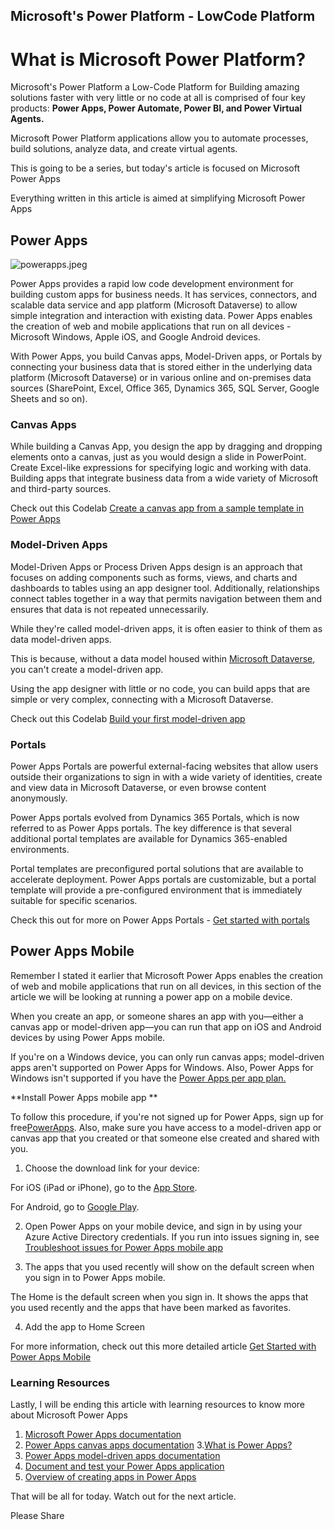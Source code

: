 ## Microsoft's Power Platform - LowCode Platform

# What is Microsoft Power Platform?

Microsoft's Power Platform a Low-Code Platform for Building amazing solutions faster with very little or no code at all is comprised of four key products: **Power Apps, Power Automate, Power BI, and Power Virtual Agents.**

Microsoft Power Platform applications allow you to automate processes, build solutions, analyze data, and create virtual agents. 

This is going to be a series, but today's article is focused on Microsoft Power Apps

Everything written in this article is aimed at simplifying Microsoft Power Apps

## Power Apps

![powerapps.jpeg](https://cdn.hashnode.com/res/hashnode/image/upload/v1647030519964/hXQELhjeK.jpeg)

Power Apps provides a rapid low code development environment for building custom apps for business needs. It has services, connectors, and scalable data service and app platform (Microsoft Dataverse) to allow simple integration and interaction with existing data. Power Apps enables the creation of web and mobile applications that run on all devices - Microsoft Windows, Apple iOS, and Google Android devices.

With Power Apps, you build Canvas apps, Model-Driven apps, or Portals by connecting your business data that is stored either in the underlying data platform (Microsoft Dataverse) or in various online and on-premises data sources (SharePoint, Excel, Office 365, Dynamics 365, SQL Server, Google Sheets and so on).

### Canvas Apps

While building a  Canvas App, you design the app by dragging and dropping elements onto a canvas, just as you would design a slide in PowerPoint. Create Excel-like expressions for specifying logic and working with data. Building apps that integrate business data from a wide variety of Microsoft and third-party sources. 

Check out this Codelab [Create a canvas app from a sample template in Power Apps](https://docs.microsoft.com/en-us/powerapps/maker/canvas-apps/open-and-run-a-sample-app)

### Model-Driven Apps

Model-Driven Apps or Process Driven Apps design is an approach that focuses on adding components such as forms, views, and charts and dashboards to tables using an app designer tool. Additionally, relationships connect tables together in a way that permits navigation between them and ensures that data is not repeated unnecessarily.

While they're called model-driven apps, it is often easier to think of them as data model-driven apps. 

This is because, without a data model housed within [Microsoft Dataverse](https://docs.microsoft.com/en-us/powerapps/maker/model-driven-apps/model-driven-app-glossary#dataverse), you can't create a model-driven app.

Using the app designer with little or no code, you can build apps that are simple or very complex, connecting with a Microsoft Dataverse.

Check out this Codelab [Build your first model-driven app](https://docs.microsoft.com/en-us/powerapps/maker/model-driven-apps/build-first-model-driven-app)

### Portals

Power Apps Portals are powerful external-facing websites that allow users outside their organizations to sign in with a wide variety of identities, create and view data in Microsoft Dataverse, or even browse content anonymously.

Power Apps portals evolved from Dynamics 365 Portals, which is now referred to as Power Apps portals. The key difference is that several additional portal templates are available for Dynamics 365-enabled environments.

Portal templates are preconfigured portal solutions that are available to accelerate deployment. Power Apps portals are customizable, but a portal template will provide a pre-configured environment that is immediately suitable for specific scenarios.

Check this out for more on Power Apps Portals - [Get started with portals
](https://docs.microsoft.com/en-us/learn/modules/intro-portals/2-get-started-portals)


## Power Apps Mobile

Remember I stated it earlier that Microsoft Power Apps enables the creation of web and mobile applications that run on all devices, in this section of the article we will be looking at running a power app on a mobile device. 

When you create an app, or someone shares an app with you—either a canvas app or model-driven app—you can run that app on iOS and Android devices by using Power Apps mobile.

If you're on a Windows device, you can only run canvas apps; model-driven apps aren't supported on Power Apps for Windows. Also, Power Apps for Windows isn't supported if you have the [Power Apps per app plan.](https://docs.microsoft.com/en-us/power-platform/admin/about-powerapps-perapp)

**Install Power Apps mobile app
**

To follow this procedure, if you're not signed up for Power Apps, sign up for free[PowerApps](https://make.powerapps.com/signup?redirect=marketing&utm_source=PAMarketing&utm_medium=body&utm_campaign=getstartedfree&email=). Also, make sure you have access to a model-driven app or canvas app that you created or that someone else created and shared with you.


1. Choose the download link for your device:

For iOS (iPad or iPhone), go to the [App Store](https://apps.apple.com/app/powerapps/id1047318566).

For Android, go to [Google Play](https://play.google.com/store/apps/details?id=com.microsoft.msapps).

2. Open Power Apps on your mobile device, and sign in by using your Azure Active Directory credentials. If you run into issues signing in, see [Troubleshoot issues for Power Apps mobile app](https://docs.microsoft.com/en-us/powerapps/mobile/powerapps-mobile-troubleshoot)

3. The apps that you used recently will show on the default screen when you sign in to Power Apps mobile.

The Home is the default screen when you sign in. It shows the apps that you used recently and the apps that have been marked as favorites.

4. Add the app to Home Screen 

For more information, check out this more detailed article [Get Started with Power Apps Mobile](https://docs.microsoft.com/en-us/powerapps/mobile/run-powerapps-on-mobile)

### Learning Resources
Lastly, I will be ending this article with learning resources to know more about Microsoft Power Apps 
1. [Microsoft Power Apps documentation](https://docs.microsoft.com/en-us/powerapps/)
2. [Power Apps canvas apps documentation](https://docs.microsoft.com/en-us/powerapps/maker/canvas-apps)
3.[What is Power Apps?](https://docs.microsoft.com/en-us/powerapps/powerapps-overview)
4. [Power Apps model-driven apps documentation](https://docs.microsoft.com/en-us/powerapps/maker/model-driven-apps/)
5. [Document and test your Power Apps application](https://docs.microsoft.com/en-us/learn/modules/document-test-powerapps-app/)
6. [Overview of creating apps in Power Apps](https://docs.microsoft.com/en-us/powerapps/maker/)

That will be all for today. 
Watch out for the next article. 

Please Share